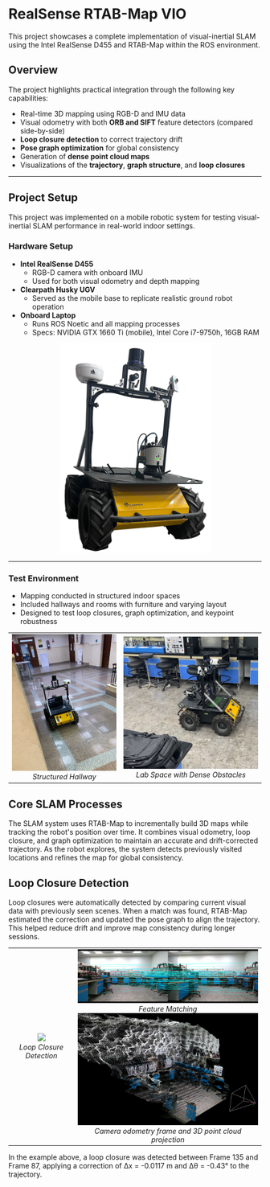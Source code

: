 # RealSense RTAB-Map VIO 

This project showcases a complete implementation of visual-inertial SLAM using the Intel RealSense D455 and RTAB-Map within the ROS environment.


##  Overview

The project highlights practical integration through the following key capabilities:

- Real-time 3D mapping using RGB-D and IMU data
- Visual odometry with both **ORB and SIFT** feature detectors (compared side-by-side)
- **Loop closure detection** to correct trajectory drift
- **Pose graph optimization** for global consistency
- Generation of **dense point cloud maps**
- Visualizations of the **trajectory**, **graph structure**, and **loop closures**

---

## Project Setup

This project was implemented on a mobile robotic system for testing visual-inertial SLAM performance in real-world indoor settings.

### Hardware Setup

- **Intel RealSense D455**
  - RGB-D camera with onboard IMU
  - Used for both visual odometry and depth mapping
- **Clearpath Husky UGV**
  - Served as the mobile base to replicate realistic ground robot operation
- **Onboard Laptop**
  - Runs ROS Noetic and all mapping processes
  - Specs: NVIDIA GTX 1660 Ti (mobile), Intel Core i7-9750h, 16GB RAM

<p align="center">
  <img src="images/Husky UAV.PNG" width="300"/>
</p>

---

### Test Environment

- Mapping conducted in structured indoor spaces
- Included hallways and rooms with furniture and varying layout
- Designed to test loop closures, graph optimization, and keypoint robustness

<table align="center">
  <tr>
    <td align="center">
      <img src="images/Environment 1.PNG" width="300"/><br/>
      <em>Structured Hallway</em>
    </td>
    <td align="center">
      <img src="images/Environment 2.PNG" width="400"/><br/>
      <em>Lab Space with Dense Obstacles</em>
    </td>
  </tr>
</table>

## Core SLAM Processes

The SLAM system uses RTAB-Map to incrementally build 3D maps while tracking the robot's position over time. It combines visual odometry, loop closure, and graph optimization to maintain an accurate and drift-corrected trajectory. As the robot explores, the system detects previously visited locations and refines the map for global consistency.

##  Loop Closure Detection

Loop closures were automatically detected by comparing current visual data with previously seen scenes. When a match was found, RTAB-Map estimated the correction and updated the pose graph to align the trajectory. This helped reduce drift and improve map consistency during longer sessions.

<table align="center">
  <tr>
    <td align="center">
      <img src="images/Loop Closure.gif" width="300"/><br/>
      <em>Loop Closure Detection</em>
    </td>
    <td align="center">
      <img src="images/Feature Matching.png" width="500"/><br/>
      <em>Feature Matching</em>
      <img src="images/3D Frame.png" width="445"/><br/>
      <em>Camera odometry frame and 3D point cloud projection </em>
    </td>
  </tr>
</table>

In the example above, a loop closure was detected between Frame 135 and Frame 87, applying a correction of Δx = -0.0117 m and Δθ = -0.43° to the trajectory.

